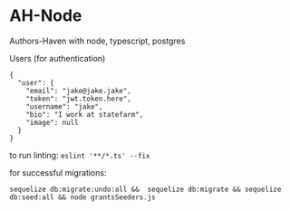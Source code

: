 # AH-Node
Authors-Haven with node, typescript, postgres

Users (for authentication)
```
{
  "user": {
    "email": "jake@jake.jake",
    "token": "jwt.token.here",
    "username": "jake",
    "bio": "I work at statefarm",
    "image": null
  }
}
```
to run linting: `eslint '**/*.ts' --fix`

for successful migrations:
```
sequelize db:migrate:undo:all &&  sequelize db:migrate && sequelize db:seed:all && node grantsSeeders.js
```

